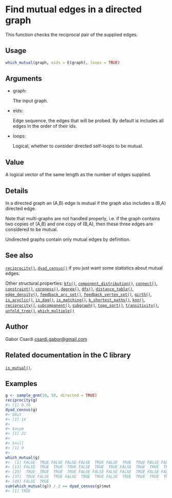 # Find mutual edges in a directed graph

This function checks the reciprocal pair of the supplied edges.

## Usage

``` r
which_mutual(graph, eids = E(graph), loops = TRUE)
```

## Arguments

- graph:

  The input graph.

- eids:

  Edge sequence, the edges that will be probed. By default is includes
  all edges in the order of their ids.

- loops:

  Logical, whether to consider directed self-loops to be mutual.

## Value

A logical vector of the same length as the number of edges supplied.

## Details

In a directed graph an (A,B) edge is mutual if the graph also includes a
(B,A) directed edge.

Note that multi-graphs are not handled properly, i.e. if the graph
contains two copies of (A,B) and one copy of (B,A), then these three
edges are considered to be mutual.

Undirected graphs contain only mutual edges by definition.

## See also

[`reciprocity()`](https://r.igraph.org/reference/reciprocity.md),
[`dyad_census()`](https://r.igraph.org/reference/dyad_census.md) if you
just want some statistics about mutual edges.

Other structural.properties:
[`bfs()`](https://r.igraph.org/reference/bfs.md),
[`component_distribution()`](https://r.igraph.org/reference/components.md),
[`connect()`](https://r.igraph.org/reference/ego.md),
[`constraint()`](https://r.igraph.org/reference/constraint.md),
[`coreness()`](https://r.igraph.org/reference/coreness.md),
[`degree()`](https://r.igraph.org/reference/degree.md),
[`dfs()`](https://r.igraph.org/reference/dfs.md),
[`distance_table()`](https://r.igraph.org/reference/distances.md),
[`edge_density()`](https://r.igraph.org/reference/edge_density.md),
[`feedback_arc_set()`](https://r.igraph.org/reference/feedback_arc_set.md),
[`feedback_vertex_set()`](https://r.igraph.org/reference/feedback_vertex_set.md),
[`girth()`](https://r.igraph.org/reference/girth.md),
[`is_acyclic()`](https://r.igraph.org/reference/is_acyclic.md),
[`is_dag()`](https://r.igraph.org/reference/is_dag.md),
[`is_matching()`](https://r.igraph.org/reference/matching.md),
[`k_shortest_paths()`](https://r.igraph.org/reference/k_shortest_paths.md),
[`knn()`](https://r.igraph.org/reference/knn.md),
[`reciprocity()`](https://r.igraph.org/reference/reciprocity.md),
[`subcomponent()`](https://r.igraph.org/reference/subcomponent.md),
[`subgraph()`](https://r.igraph.org/reference/subgraph.md),
[`topo_sort()`](https://r.igraph.org/reference/topo_sort.md),
[`transitivity()`](https://r.igraph.org/reference/transitivity.md),
[`unfold_tree()`](https://r.igraph.org/reference/unfold_tree.md),
[`which_multiple()`](https://r.igraph.org/reference/which_multiple.md)

## Author

Gabor Csardi <csardi.gabor@gmail.com>

## Related documentation in the C library

[`is_mutual()`](https://igraph.org/c/html/0.10.17/igraph-Structural.html#igraph_is_mutual).

## Examples

``` r
g <- sample_gnm(10, 50, directed = TRUE)
reciprocity(g)
#> [1] 0.56
dyad_census(g)
#> $mut
#> [1] 14
#> 
#> $asym
#> [1] 22
#> 
#> $null
#> [1] 9
#> 
which_mutual(g)
#>  [1] FALSE  TRUE FALSE FALSE FALSE  TRUE FALSE  TRUE  TRUE FALSE FALSE  TRUE
#> [13] FALSE  TRUE  TRUE  TRUE FALSE  TRUE  TRUE FALSE  TRUE  TRUE  TRUE FALSE
#> [25]  TRUE  TRUE  TRUE  TRUE FALSE FALSE FALSE FALSE  TRUE FALSE FALSE  TRUE
#> [37]  TRUE FALSE  TRUE FALSE  TRUE  TRUE FALSE  TRUE  TRUE  TRUE  TRUE FALSE
#> [49] FALSE  TRUE
sum(which_mutual(g)) / 2 == dyad_census(g)$mut
#> [1] TRUE
```
